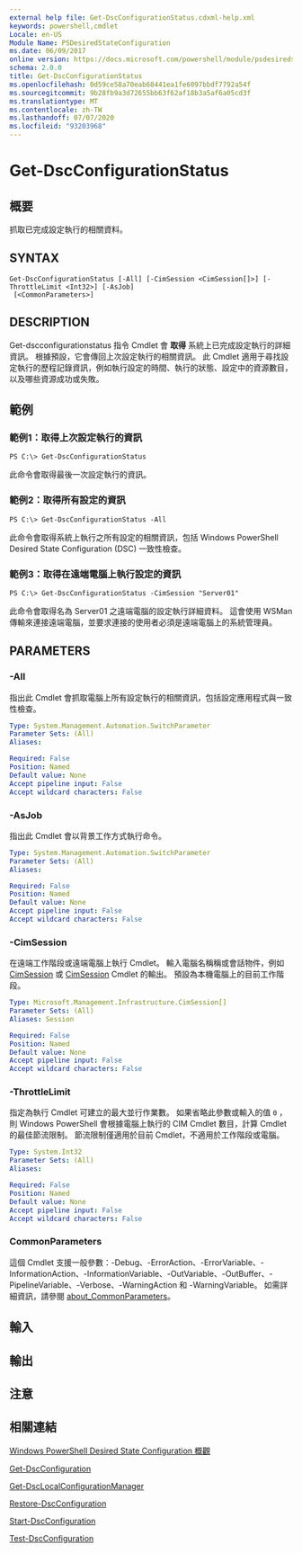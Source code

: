 ```yaml
---
external help file: Get-DscConfigurationStatus.cdxml-help.xml
keywords: powershell,cmdlet
Locale: en-US
Module Name: PSDesiredStateConfiguration
ms.date: 06/09/2017
online version: https://docs.microsoft.com/powershell/module/psdesiredstateconfiguration/get-dscconfigurationstatus?view=powershell-5.1&WT.mc_id=ps-gethelp
schema: 2.0.0
title: Get-DscConfigurationStatus
ms.openlocfilehash: 0d59ce58a70eab68441ea1fe6097bbdf7792a54f
ms.sourcegitcommit: 9b28fb9a3d72655bb63f62af18b3a5af6a05cd3f
ms.translationtype: MT
ms.contentlocale: zh-TW
ms.lasthandoff: 07/07/2020
ms.locfileid: "93203968"
---
```

# Get-DscConfigurationStatus

## 概要
抓取已完成設定執行的相關資料。

## SYNTAX

```
Get-DscConfigurationStatus [-All] [-CimSession <CimSession[]>] [-ThrottleLimit <Int32>] [-AsJob]
 [<CommonParameters>]
```

## DESCRIPTION
Get-dscconfigurationstatus 指令 Cmdlet 會 **取得** 系統上已完成設定執行的詳細資訊。
根據預設，它會傳回上次設定執行的相關資訊。
此 Cmdlet 適用于尋找設定執行的歷程記錄資訊，例如執行設定的時間、執行的狀態、設定中的資源數目，以及哪些資源成功或失敗。

## 範例

### 範例1：取得上次設定執行的資訊

```
PS C:\> Get-DscConfigurationStatus
```

此命令會取得最後一次設定執行的資訊。

### 範例2：取得所有設定的資訊

```
PS C:\> Get-DscConfigurationStatus -All
```

此命令會取得系統上執行之所有設定的相關資訊，包括 Windows PowerShell Desired State Configuration (DSC) 一致性檢查。

### 範例3：取得在遠端電腦上執行設定的資訊

```
PS C:\> Get-DscConfigurationStatus -CimSession "Server01"
```

此命令會取得名為 Server01 之遠端電腦的設定執行詳細資料。
這會使用 WSMan 傳輸來連接遠端電腦，並要求連接的使用者必須是遠端電腦上的系統管理員。

## PARAMETERS

### -All
指出此 Cmdlet 會抓取電腦上所有設定執行的相關資訊，包括設定應用程式與一致性檢查。

```yaml
Type: System.Management.Automation.SwitchParameter
Parameter Sets: (All)
Aliases:

Required: False
Position: Named
Default value: None
Accept pipeline input: False
Accept wildcard characters: False
```

### -AsJob
指出此 Cmdlet 會以背景工作方式執行命令。

```yaml
Type: System.Management.Automation.SwitchParameter
Parameter Sets: (All)
Aliases:

Required: False
Position: Named
Default value: None
Accept pipeline input: False
Accept wildcard characters: False
```

### -CimSession
在遠端工作階段或遠端電腦上執行 Cmdlet。
輸入電腦名稱稱或會話物件，例如 [CimSession](/powershell/module/cimcmdlets/new-cimsession) 或 [CimSession](/powershell/module/cimcmdlets/get-cimsession) Cmdlet 的輸出。
預設為本機電腦上的目前工作階段。

```yaml
Type: Microsoft.Management.Infrastructure.CimSession[]
Parameter Sets: (All)
Aliases: Session

Required: False
Position: Named
Default value: None
Accept pipeline input: False
Accept wildcard characters: False
```

### -ThrottleLimit
指定為執行 Cmdlet 可建立的最大並行作業數。
如果省略此參數或輸入的值 `0` ，則 Windows PowerShell 會根據電腦上執行的 CIM Cmdlet 數目，計算 Cmdlet 的最佳節流限制。
節流限制僅適用於目前 Cmdlet，不適用於工作階段或電腦。

```yaml
Type: System.Int32
Parameter Sets: (All)
Aliases:

Required: False
Position: Named
Default value: None
Accept pipeline input: False
Accept wildcard characters: False
```

### CommonParameters
這個 Cmdlet 支援一般參數：-Debug、-ErrorAction、-ErrorVariable、-InformationAction、-InformationVariable、-OutVariable、-OutBuffer、-PipelineVariable、-Verbose、-WarningAction 和 -WarningVariable。 如需詳細資訊，請參閱 [about_CommonParameters](https://go.microsoft.com/fwlink/?LinkID=113216)。

## 輸入

## 輸出

## 注意

## 相關連結

[Windows PowerShell Desired State Configuration 概觀](/powershell/scripting/dsc/overview/dscforengineers)

[Get-DscConfiguration](Get-DscConfiguration.md)

[Get-DscLocalConfigurationManager](Get-DscLocalConfigurationManager.md)

[Restore-DscConfiguration](Restore-DscConfiguration.md)

[Start-DscConfiguration](Start-DscConfiguration.md)

[Test-DscConfiguration](Test-DscConfiguration.md)
